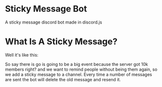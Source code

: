 # Sticky Message Bot
A sticky message discord bot made in discord.js

# What Is A Sticky Message?
Well it's like this:

So say there is go is going to be a big event because the server got 10k members right? and we want to remind people without being them again, so we add a sticky message to a channel. Every time a number of messages are sent the bot will delete the old message and resend it.
